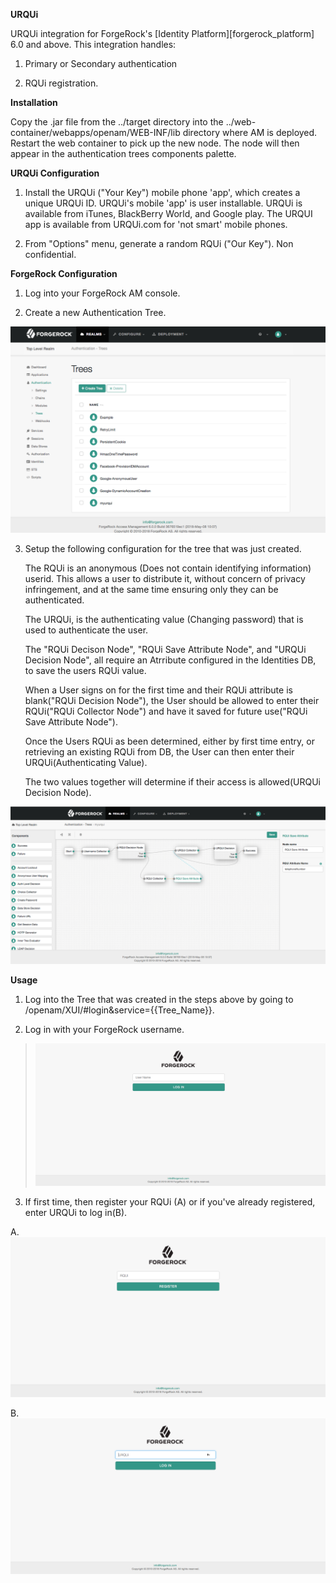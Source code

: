 **URQUi**

URQUi integration for ForgeRock\'s \[Identity
Platform\]\[forgerock\_platform\] 6.0 and above. This integration
handles:

1.  Primary or Secondary authentication

2.  RQUi registration.

**Installation**

Copy the .jar file from the ../target directory into the
../web-container/webapps/openam/WEB-INF/lib directory where AM is
deployed. Restart the web container to pick up the new node. The node
will then appear in the authentication trees components palette.

**URQUi Configuration**

1.  Install the URQUi ("Your Key") mobile phone 'app', which creates a
    unique URQUi ID. URQUi's mobile 'app' is user installable. URQUi is
    available from iTunes, BlackBerry World, and Google play. The URQUI
    app is available from URQUi.com for 'not smart' mobile phones.

2.  From "Options" menu, generate a random RQUi ("Our Key"). Non
    confidential.

**ForgeRock Configuration**

1.  Log into your ForgeRock AM console.

2.  Create a new Authentication Tree. 

![](https://github.com/urqui/forgerock/blob/master/images/ForgeRock1.png)  

3.  Setup the following configuration for the tree that was just
    created. 

	The RQUi is an anonymous (Does not contain identifying information) userid. This allows a user to distribute it,
	without concern of privacy infringement, and at the same time ensuring only they can be authenticated.
	
	The URQUi, is the authenticating value (Changing password) that is used to authenticate the user.
	
	The "RQUi Decison Node", "RQUi Save Attribute Node", and "URQUi Decision Node", all require an Atrribute configured in the Identities DB, to save the users RQUi value. 
	
	When a User signs on for the first time and their RQUi attribute is blank("RQUi Decision Node"), the User should be allowed to enter their RQUi("RQUi Collector Node") and have it saved for future use("RQUi Save Attribute Node").
	
	Once the Users RQUi as been determined, either by first time entry, or retrieving an existing RQUi from DB, the User can then enter their URQUi(Authenticating Value).
	
	The two values together will determine if their access is allowed(URQUi Decision Node).
	
![](https://github.com/urqui/forgerock/blob/master/images/ForgeRock2.png) 

**Usage**

1.  Log into the Tree that was created in the steps above by going to
    /openam/XUI/\#login&service={{Tree\_Name}}.

2.  Log in with your ForgeRock username.

> ![](https://github.com/urqui/forgerock/blob/master/images/ForgeRock3.png) 

3.  If first time, then register your RQUi (A) or if you\'ve already
    registered, enter URQUi to log in(B). 

<!-- -->

A.  ![](https://github.com/urqui/forgerock/blob/master/images/ForgeRock4.png) 

B.  ![](https://github.com/urqui/forgerock/blob/master/images/ForgeRock5.png) 
